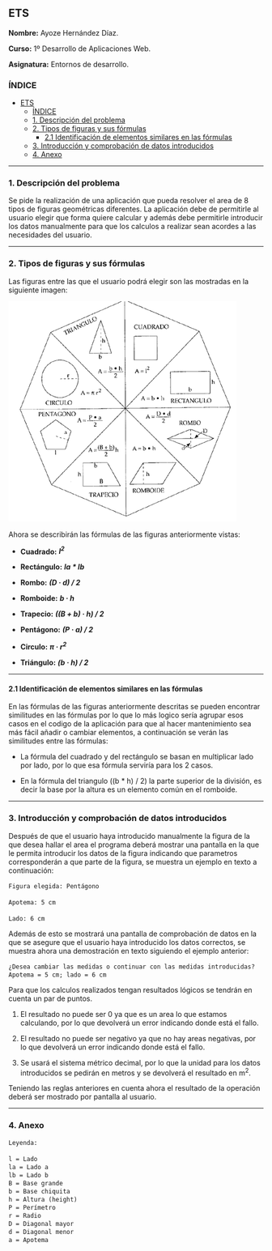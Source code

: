 ## ETS <a name=id0></a>

**Nombre:** Ayoze Hernández Díaz.

**Curso:** 1º Desarrollo de Aplicaciones Web.

**Asignatura:** Entornos de desarrollo.

### ÍNDICE

- [ETS <a name=id0></a>](#ets-)
  - [ÍNDICE](#índice)
  - [1. Descripción del problema <a name=id1></a>](#1-descripción-del-problema-)
  - [2. Tipos de figuras y sus fórmulas <a name=id2></a>](#2-tipos-de-figuras-y-sus-fórmulas-)
    - [2.1 Identificación de elementos similares en las fórmulas <a name=id2-1></a>](#21-identificación-de-elementos-similares-en-las-fórmulas-)
  - [3. Introducción y comprobación de datos introducidos <a name="id3"></a>](#3-introducción-y-comprobación-de-datos-introducidos-)
  - [4. Anexo <a name=id4></a>](#4-anexo-)

----

### 1. Descripción del problema <a name=id1></a>

Se pide la realización de una aplicación que pueda resolver el area de 8 tipos de figuras geométricas diferentes. La aplicación debe de permitirle al usuario elegir que forma quiere calcular y además debe permitirle introducir los datos manualmente para que los calculos a realizar sean acordes a las necesidades del usuario.

----

### 2. Tipos de figuras y sus fórmulas <a name=id2></a>

Las figuras entre las que el usuario podrá elegir son las mostradas en la siguiente imagen:

![](./img/001.gif)

Ahora se describirán las fórmulas de las figuras anteriormente vistas:

+ **Cuadrado:** ***l<sup>2*** 

+ **Rectángulo:** ***la * lb***

+ **Rombo:** ***(D · d) / 2*** 

+ **Romboide:** ***b · h*** 

+ **Trapecio:** ***((B + b) · h) / 2***

+ **Pentágono:** ***(P · a) / 2***

+ **Circulo:** ***&pi; · r<sup>2***

+ **Triángulo:** ***(b · h) / 2***

----

#### 2.1 Identificación de elementos similares en las fórmulas <a name=id2-1></a>

En las fórmulas de las figuras anteriormente descritas se pueden encontrar similitudes en las fórmulas por lo que lo más logico sería agrupar esos casos en el codigo de la aplicación para que al hacer mantenimiento sea más fácil añadir o cambiar elementos, a continuación se verán las similitudes entre las fórmulas:

+ La fórmula del cuadrado y del rectángulo se basan en multiplicar lado por lado, por lo que esa fórmula serviría para los 2 casos. 

+ En la fórmula del triangulo ((b * h) / 2) la parte superior de la división, es decir la base por la altura es un elemento común en el romboide.

----

### 3. Introducción y comprobación de datos introducidos <a name="id3"></a>

Después de que el usuario haya introducido manualmente la figura de la que desea hallar el area el programa deberá mostrar una pantalla en la que le permita introducir los datos de la figura indicando que parametros corresponderán a que parte de la figura, se muestra un ejemplo en texto a continuación:

```
Figura elegida: Pentágono

Apotema: 5 cm

Lado: 6 cm

```

Además de esto se mostrará una pantalla de comprobación de datos en la que se asegure que el usuario haya introducido los datos correctos, se muestra ahora una demostración en texto siguiendo el ejemplo anterior:

```
¿Desea cambiar las medidas o continuar con las medidas introducidas? Apotema = 5 cm; lado = 6 cm

```

Para que los calculos realizados tengan resultados lógicos se tendrán en cuenta un par de puntos.

1. El resultado no puede ser 0 ya que es un area lo que estamos calculando, por lo que devolverá un error indicando donde está el fallo.

2. El resultado no puede ser negativo ya que no hay areas negativas, por lo que devolverá un error indicando donde está el fallo.

3. Se usará el sistema métrico decimal, por lo que la unidad para los datos introducidos se pedirán en metros y se devolverá el resultado en m<sup>2</sup>.

Teniendo las reglas anteriores en cuenta ahora el resultado de la operación deberá ser mostrado por pantalla al usuario.

----

### 4. Anexo <a name=id4></a>

```
Leyenda:

l = Lado
la = Lado a
lb = Lado b
B = Base grande
b = Base chiquita
h = Altura (height)
P = Perímetro
r = Radio
D = Diagonal mayor
d = Diagonal menor
a = Apotema

```
